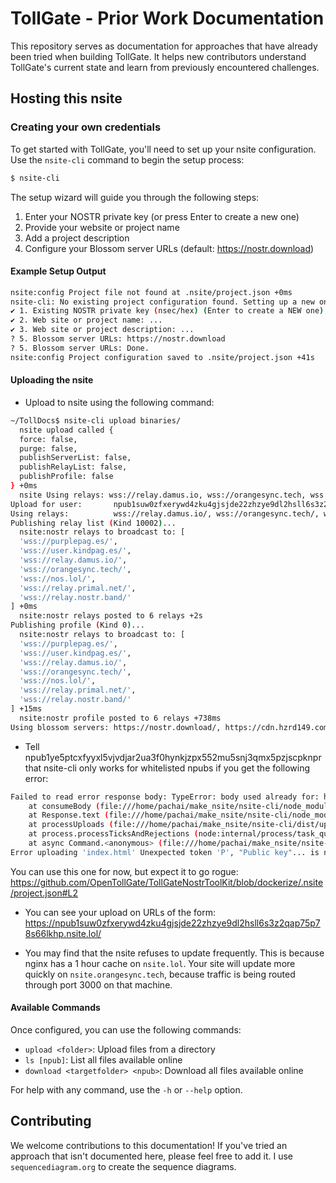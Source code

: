 # TollGate - Prior Work Documentation

This repository serves as documentation for approaches that have already been tried when building TollGate. It helps new contributors understand TollGate's current state and learn from previously encountered challenges.

## Hosting this nsite

### Creating your own credentials

To get started with TollGate, you'll need to set up your nsite configuration. Use the `nsite-cli` command to begin the setup process:

```bash
$ nsite-cli
```

The setup wizard will guide you through the following steps:

1. Enter your NOSTR private key (or press Enter to create a new one)
2. Provide your website or project name
3. Add a project description
4. Configure your Blossom server URLs (default: https://nostr.download)

#### Example Setup Output
```bash
nsite:config Project file not found at .nsite/project.json +0ms
nsite-cli: No existing project configuration found. Setting up a new one:
✔ 1. Existing NOSTR private key (nsec/hex) (Enter to create a NEW one): 
✔ 2. Web site or project name: ...
✔ 3. Web site or project description: ...
? 5. Blossom server URLs: https://nostr.download
? 5. Blossom server URLs: Done.
nsite:config Project configuration saved to .nsite/project.json +41s
```

#### Uploading the nsite

* Upload to nsite using the following command:

```bash
~/TollDocs$ nsite-cli upload binaries/
  nsite upload called {
  force: false,
  purge: false,
  publishServerList: false,
  publishRelayList: false,
  publishProfile: false
} +0ms
  nsite Using relays: wss://relay.damus.io, wss://orangesync.tech, wss://nos.lol, wss://relay.primal.net, wss://relay.nostr.band +3ms
Upload for user:       npub1suw0zfxerywd4zku4gjsjde22zhzye9dl2hsll6s3z2qap75p78s66lkhp
Using relays:          wss://relay.damus.io/, wss://orangesync.tech/, wss://nos.lol/, wss://relay.primal.net/, wss://relay.nostr.band/
Publishing relay list (Kind 10002)...
  nsite:nostr relays to broadcast to: [
  'wss://purplepag.es/',
  'wss://user.kindpag.es/',
  'wss://relay.damus.io/',
  'wss://orangesync.tech/',
  'wss://nos.lol/',
  'wss://relay.primal.net/',
  'wss://relay.nostr.band/'
] +0ms
  nsite:nostr relays posted to 6 relays +2s
Publishing profile (Kind 0)...
  nsite:nostr relays to broadcast to: [
  'wss://purplepag.es/',
  'wss://user.kindpag.es/',
  'wss://relay.damus.io/',
  'wss://orangesync.tech/',
  'wss://nos.lol/',
  'wss://relay.primal.net/',
  'wss://relay.nostr.band/'
] +15ms
  nsite:nostr profile posted to 6 relays +738ms
Using blossom servers: https://nostr.download/, https://cdn.hzrd149.com/, https://media-server.slidestr.net/, https://files.v0l.io/
```

* Tell npub1ye5ptcxfyyxl5vjvdjar2ua3f0hynkjzpx552mu5snj3qmx5pzjscpknpr that nsite-cli only works for whitelisted npubs if you get the following error:

```bash
Failed to read error response body: TypeError: body used already for: https://media-server.slidestr.net/upload
    at consumeBody (file:///home/pachai/make_nsite/nsite-cli/node_modules/node-fetch/src/body.js:196:9)
    at Response.text (file:///home/pachai/make_nsite/nsite-cli/node_modules/node-fetch/src/body.js:158:24)
    at processUploads (file:///home/pachai/make_nsite/nsite-cli/dist/upload.js:43:53)
    at process.processTicksAndRejections (node:internal/process/task_queues:95:5)
    at async Command.<anonymous> (file:///home/pachai/make_nsite/nsite-cli/dist/cli.js:152:13)
Error uploading 'index.html' Unexpected token 'P', "Public key"... is not valid JSON
```

You can use this one for now, but expect it to go rogue: https://github.com/OpenTollGate/TollGateNostrToolKit/blob/dockerize/.nsite/project.json#L2

* You can see your upload on URLs of the form: https://npub1suw0zfxerywd4zku4gjsjde22zhzye9dl2hsll6s3z2qap75p78s66lkhp.nsite.lol/

* You may find that the nsite refuses to update frequently. This is because nginx has a 1 hour cache on `nsite.lol`. Your site will update more quickly on `nsite.orangesync.tech`, because traffic is being routed through port 3000 on that machine.

#### Available Commands

Once configured, you can use the following commands:

- `upload <folder>`: Upload files from a directory
- `ls [npub]`: List all files available online
- `download <targetfolder> <npub>`: Download all files available online

For help with any command, use the `-h` or `--help` option.

## Contributing

We welcome contributions to this documentation! If you've tried an approach that isn't documented here, please feel free to add it. I use `sequencediagram.org` to create the sequence diagrams.
